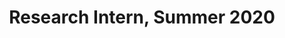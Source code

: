 ---
layout: member
first_name: Arushi	
last_name: Upadhyaya
key: Somasekhar
level: intern_alumna
title: Research Intern, Summer 2020
start_year: 2020
image: /assets/img/team/placeHolder.png
<!-- now: BS in Computer Science at ??? -->
---